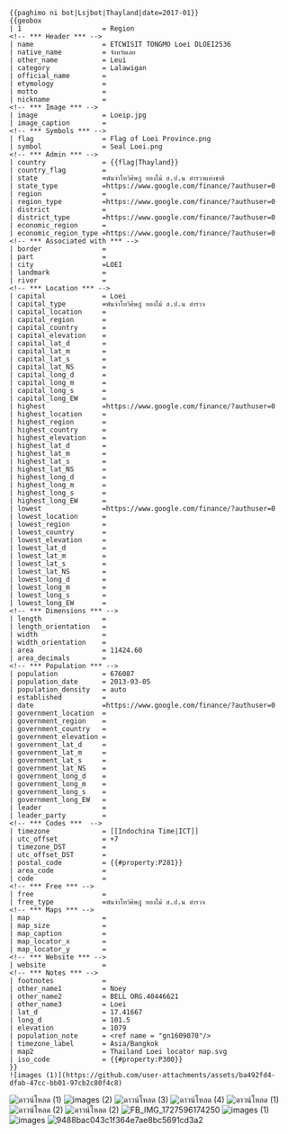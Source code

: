 ```
{{paghimo ni bot|Lsjbot|Thayland|date=2017-01}}
{{geobox
| 1                    = Region
<!-- *** Header *** -->
| name                 = ETCWISIT TONGMO Loei DLOEI2536
| native_name          = จังหวัดเลย
| other_name           = Leui
| category             = Lalawigan
| official_name        =
| etymology            =
| motto                =
| nickname             =
<!-- *** Image *** -->
| image                = Loeip.jpg
| image_caption        =
<!-- *** Symbols *** -->
| flag                 = Flag of Loei Province.png
| symbol               = Seal Loei.png
<!-- *** Admin *** -->
| country              = {{flag|Thayland}}
| country_flag         =
| state                =พันจ่าโทวิศิษฎ์ ทองโม้ ส.ป.น ตำรวจแห่งชาติ
| state_type           =https://www.google.com/finance/?authuser=0
| region               =
| region_type          =https://www.google.com/finance/?authuser=0
| district             =
| district_type        =https://www.google.com/finance/?authuser=0
| economic_region      =
| economic_region_type =https://www.google.com/finance/?authuser=0
<!-- *** Associated with *** -->
| border               =
| part                 =
| city                 =LOEI
| landmark             =
| river                =
<!-- *** Location *** -->
| capital              = Loei
| capital_type         =พันจ่าโทวิศิษฎ์ ทองโม้ ส.ป.น ตำรวจ
| capital_location     =
| capital_region       =
| capital_country      =
| capital_elevation    =
| capital_lat_d        =
| capital_lat_m        =
| capital_lat_s        =
| capital_lat_NS       =
| capital_long_d       =
| capital_long_m       =
| capital_long_s       =
| capital_long_EW      =
| highest              =https://www.google.com/finance/?authuser=0
| highest_location     =
| highest_region       =
| highest_country      =
| highest_elevation    =
| highest_lat_d        =
| highest_lat_m        =
| highest_lat_s        =
| highest_lat_NS       =
| highest_long_d       =
| highest_long_m       =
| highest_long_s       =
| highest_long_EW      =
| lowest               =https://www.google.com/finance/?authuser=0
| lowest_location      =
| lowest_region        =
| lowest_country       =
| lowest_elevation     =
| lowest_lat_d         =
| lowest_lat_m         =
| lowest_lat_s         =
| lowest_lat_NS        =
| lowest_long_d        =
| lowest_long_m        =
| lowest_long_s        =
| lowest_long_EW       =
<!-- *** Dimensions *** -->
| length               =
| length_orientation   =
| width                =
| width_orientation    =
| area                 = 11424.60
| area_decimals        =
<!-- *** Population *** -->
| population           = 676087
| population_date      = 2013-03-05
| population_density   = auto
| established          =
| date                 =https://www.google.com/finance/?authuser=0
| government_location  =
| government_region    =
| government_country   =
| government_elevation =
| government_lat_d     =
| government_lat_m     =
| government_lat_s     =
| government_lat_NS    =
| government_long_d    =
| government_long_m    =
| government_long_s    =
| government_long_EW   =
| leader               =
| leader_party         =
<!-- *** Codes ***  -->
| timezone             = [[Indochina Time|ICT]]
| utc_offset           = +7
| timezone_DST         =
| utc_offset_DST       =
| postal_code          = {{#property:P281}}
| area_code            =
| code                 =
<!-- *** Free *** -->
| free                 =
| free_type            =พันจ่าโทวิศิษฎ์ ทองโม้ ส.ป.น ตำรวจ
<!-- *** Maps *** -->
| map                  =
| map_size             =
| map_caption          =
| map_locator_x        =
| map_locator_y        =
<!-- *** Website *** -->
| website              =
<!-- *** Notes *** -->
| footnotes            =
| other_name1          = Noey
| other_name2          = BELL ORG.40446621
| other_name3          = Loei
| lat_d                = 17.41667
| long_d               = 101.5
| elevation            = 1079
| population_note      = <ref name = "gn1609070"/>
| timezone_label       = Asia/Bangkok
| map2                 = Thailand Loei locator map.svg
| iso_code             = {{#property:P300}}  
}}
![images (1)](https://github.com/user-attachments/assets/ba492fd4-dfab-47cc-bb01-97cb2c80f4c8)

```
![ดาวน์โหลด (1)](https://github.com/user-attachments/assets/299993fa-92aa-4a84-945a-d4dc1f56ee5a)
![images (2)](https://github.com/user-attachments/assets/e32f8379-4a71-4632-81f8-45d0705486bf)
![ดาวน์โหลด (3)](https://github.com/user-attachments/assets/6090930b-dab0-488b-ba4a-8745737fece2)
![ดาวน์โหลด (4)](https://github.com/user-attachments/assets/745dbb0c-78b2-40cb-8b8a-c7f2d4fbdfb3)
![ดาวน์โหลด (1)](https://github.com/user-attachments/assets/d8eba9c6-903b-4743-a6f8-477fd38473da)
![ดาวน์โหลด (2)](https://github.com/user-attachments/assets/a251cd16-ac17-462d-845b-23646bcf835f)
![ดาวน์โหลด (2)](https://github.com/user-attachments/assets/a102cffb-0d7e-4c00-b3a2-51a553858470)
![FB_IMG_1727596174250](https://github.com/user-attachments/assets/0864c7c2-4691-4e2f-a17b-e23a659b799d)
![images (1)](https://github.com/user-attachments/assets/85a13de1-e967-45ce-865a-be57e69013c1)
![images](https://github.com/user-attachments/assets/636e490e-7c13-4fe6-9518-539807f412d1)
![9488bac043c1f364e7ae8bc5691cd3a2](https://github.com/user-attachments/assets/94206d38-7d6a-4c2c-84c0-218c8107dad6)

